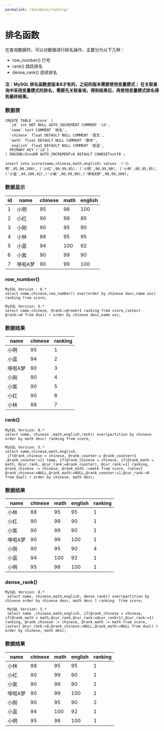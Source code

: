 ```yaml
---
permalink: /database/ranking/
---
```


# 排名函数
在查询数据时，可以对数据进行排名操作，主要分为以下几种：
* row_number() 行号
* rank() 跳跃排名
* dense_rank() 连续排名

#### 注：MySQL 排名函数是版本8才有的，之前的版本需要使用变量模式； 在关联查询中采用变量模式的排名，需要先关联查询，得到结果后，再使用变量模式排名得到最终结果。


### 数据表
```
CREATE TABLE `score` (
  `id` int NOT NULL AUTO_INCREMENT COMMENT 'id',
  `name` text COMMENT '姓名',
  `chinese` float DEFAULT NULL COMMENT '语文',
  `math` float DEFAULT NULL COMMENT '数学',
  `english` float DEFAULT NULL COMMENT '英语',
  PRIMARY KEY (`id`)
) ENGINE=InnoDB AUTO_INCREMENT=6 DEFAULT CHARSET=utf8 ;

insert into score(name,chinese,math,english) values  ('小明',95,98,100), ('小红',90,99,85), ('小刚',90,95,90), ('小林',88,95,95), ('小蓝',94,100,92),('小紫',90,99,90),('哆啦A梦',90,99,100);
```

### 数据显示

| id | name   | chinese | math | english |
|----|--------|---------|------|---------|
|  1 | 小明   |      95 |   98 |     100 |
|  2 | 小红   |      90 |   99 |      85 |
|  3 | 小刚   |      90 |   95 |      90 |
|  4 | 小林   |      88 |   95 |      95 |
|  5 | 小蓝   |      94 |  100 |      92 |
|  6 | 小紫   |      90 |   99 |      90 |
|  7 | 哆啦A梦    |      90 |   99 |     100 |


### row_number()
```
MySQL Version : 8.*
select name,chinese,row_number() over(order by chinese desc,name asc) ranking from score;

MySQL Version: 5.*
select name,chinese, @rank:=@rank+1 ranking from score,(select @rank:=0 from dual) r order by chinese desc,name asc;
```
### 数据结果

| name       | chinese | ranking |
|----|--------|---------|
| 小明       |      95 |       1 |
| 小蓝       |      94 |       2 |
| 哆啦A梦    |      90 |       3 |
| 小刚       |      90 |       4 |
| 小紫       |      90 |       5 |
| 小红       |      90 |       6 |
| 小林       |      88 |       7 |



### rank()
```
MySQL Version: 8.*
select name, chinese ,math,english,rank() over(partition by chinese order by math desc) ranking from score;

MySQL Version: 5.*
select name,chinese,math,english,
 if(@rank_chinese = chinese, @rank_counter:= @rank_counter+1 ,@rank_counter:=1) temp, if(@rank_chinese = chinese, if(@rank_math = math, @cur_rank, @cur_rank:=@rank_counter), @cur_rank:=1) ranking,  @rank_chinese := chinese, @rank_math :=math from score, (select @rank_chinese:=NULL,@rank_math:=NULL,@rank_counter:=1,@cur_rank:=0 from dual) r order by chinese, math desc;
```

### 数据结果

| name   | chinese | math | english | ranking|
|--------|---------|------|---------|--------|
| 小林       |      88 |   95 |      95 |       1 |
| 小红       |      90 |   99 |      90 |       1 |
| 小紫       |      90 |   99 |      90 |       1 |
| 哆啦A梦    |      90 |   99 |     100 |       1 |
| 小刚       |      90 |   95 |      90 |       4 |
| 小蓝       |      94 |  100 |      92 |       1 |
| 小明       |      95 |   98 |     100 |       1 |


### dense_rank()
```
MySQL Version: 8.*
 select name, chinese,math,english, dense_rank() over(partition by chinese order by chinese desc, math desc ) ranking  from score;

 MySQL Version: 5.*
 select name ,chinese,math,english, if(@rank_chinese = chinese, if(@rank_math = math,@cur_rank,@cur_rank:=@cur_rank+1),@cur_rank:=1) ranking, @rank_chinese := chinese, @rank_math := math from score,(select @cur_rank:=0,@rank_chinese:=NULL,@rank_math:=NULL from dual) r order by chinese, math desc;
```
### 数据结果

| name   | chinese | math | english | ranking|
|--------|---------|------|---------|--------|
| 小林       |      88 |   95 |      95 |       1 |
| 小红       |      90 |   99 |      90 |       1 |
| 小紫       |      90 |   99 |      90 |       1 |
| 哆啦A梦    |      90 |   99 |     100 |       1 |
| 小刚       |      90 |   95 |      90 |       2 |
| 小蓝       |      94 |  100 |      92 |       1 |
| 小明       |      95 |   98 |     100 |       1 |
